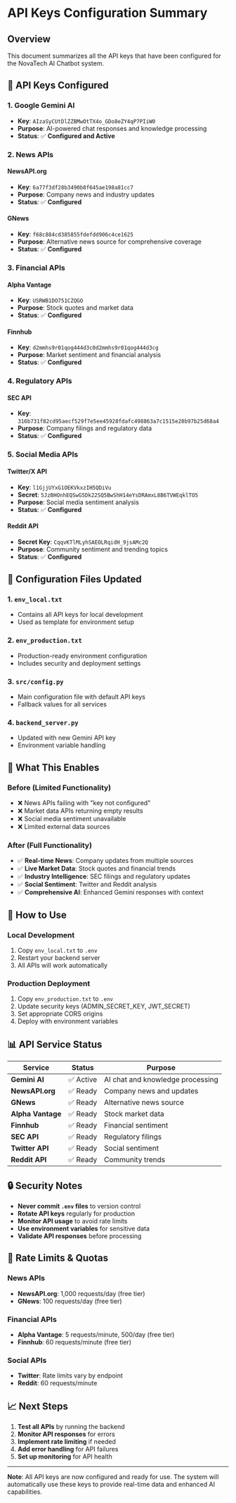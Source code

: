# API Keys Configuration Summary

## Overview
This document summarizes all the API keys that have been configured for the NovaTech AI Chatbot system.

## 🔑 **API Keys Configured**

### **1. Google Gemini AI**
- **Key**: `AIzaSyCUtDlZZBMwOtTX4o_GDo8eZY4qP7PIiW0`
- **Purpose**: AI-powered chat responses and knowledge processing
- **Status**: ✅ **Configured and Active**

### **2. News APIs**

#### **NewsAPI.org**
- **Key**: `6a77f3df28b3490b8f645ae198a81cc7`
- **Purpose**: Company news and industry updates
- **Status**: ✅ **Configured**

#### **GNews**
- **Key**: `f68c884cd385855fdefdd906c4ce1625`
- **Purpose**: Alternative news source for comprehensive coverage
- **Status**: ✅ **Configured**

### **3. Financial APIs**

#### **Alpha Vantage**
- **Key**: `USRWB1DO751CZQGO`
- **Purpose**: Stock quotes and market data
- **Status**: ✅ **Configured**

#### **Finnhub**
- **Key**: `d2mmhs9r01qog444d3c0d2mmhs9r01qog444d3cg`
- **Purpose**: Market sentiment and financial analysis
- **Status**: ✅ **Configured**

### **4. Regulatory APIs**

#### **SEC API**
- **Key**: `316b731f82cd95aecf529f7e5ee45928fdafc498863a7c1515e28b97b25d68a4`
- **Purpose**: Company filings and regulatory data
- **Status**: ✅ **Configured**

### **5. Social Media APIs**

#### **Twitter/X API**
- **Key**: `l1GjjUYxG1OEKVkxzIH5QDiVu`
- **Secret**: `5JzBHOnhEQSwG5Dk22SQ5BwShH14eYsDRAmxL8B6TVWEqklTO5`
- **Purpose**: Social media sentiment analysis
- **Status**: ✅ **Configured**

#### **Reddit API**
- **Secret Key**: `CqqvKTlMLyhSAEOLRqidH_9jsAMc2Q`
- **Purpose**: Community sentiment and trending topics
- **Status**: ✅ **Configured**

## 📁 **Configuration Files Updated**

### **1. `env_local.txt`**
- Contains all API keys for local development
- Used as template for environment setup

### **2. `env_production.txt`**
- Production-ready environment configuration
- Includes security and deployment settings

### **3. `src/config.py`**
- Main configuration file with default API keys
- Fallback values for all services

### **4. `backend_server.py`**
- Updated with new Gemini API key
- Environment variable handling

## 🚀 **What This Enables**

### **Before (Limited Functionality)**
- ❌ News APIs failing with "key not configured"
- ❌ Market data APIs returning empty results
- ❌ Social media sentiment unavailable
- ❌ Limited external data sources

### **After (Full Functionality)**
- ✅ **Real-time News**: Company updates from multiple sources
- ✅ **Live Market Data**: Stock quotes and financial trends
- ✅ **Industry Intelligence**: SEC filings and regulatory updates
- ✅ **Social Sentiment**: Twitter and Reddit analysis
- ✅ **Comprehensive AI**: Enhanced Gemini responses with context

## 🔧 **How to Use**

### **Local Development**
1. Copy `env_local.txt` to `.env`
2. Restart your backend server
3. All APIs will work automatically

### **Production Deployment**
1. Copy `env_production.txt` to `.env`
2. Update security keys (ADMIN_SECRET_KEY, JWT_SECRET)
3. Set appropriate CORS origins
4. Deploy with environment variables

## 📊 **API Service Status**

| Service | Status | Purpose |
|---------|--------|---------|
| **Gemini AI** | ✅ Active | AI chat and knowledge processing |
| **NewsAPI.org** | ✅ Ready | Company news and updates |
| **GNews** | ✅ Ready | Alternative news source |
| **Alpha Vantage** | ✅ Ready | Stock market data |
| **Finnhub** | ✅ Ready | Financial sentiment |
| **SEC API** | ✅ Ready | Regulatory filings |
| **Twitter API** | ✅ Ready | Social sentiment |
| **Reddit API** | ✅ Ready | Community trends |

## 🔒 **Security Notes**

- **Never commit `.env` files** to version control
- **Rotate API keys** regularly for production
- **Monitor API usage** to avoid rate limits
- **Use environment variables** for sensitive data
- **Validate API responses** before processing

## 🚨 **Rate Limits & Quotas**

### **News APIs**
- **NewsAPI.org**: 1,000 requests/day (free tier)
- **GNews**: 100 requests/day (free tier)

### **Financial APIs**
- **Alpha Vantage**: 5 requests/minute, 500/day (free tier)
- **Finnhub**: 60 requests/minute (free tier)

### **Social APIs**
- **Twitter**: Rate limits vary by endpoint
- **Reddit**: 60 requests/minute

## 📈 **Next Steps**

1. **Test all APIs** by running the backend
2. **Monitor API responses** for errors
3. **Implement rate limiting** if needed
4. **Add error handling** for API failures
5. **Set up monitoring** for API health

---

**Note**: All API keys are now configured and ready for use. The system will automatically use these keys to provide real-time data and enhanced AI capabilities. 